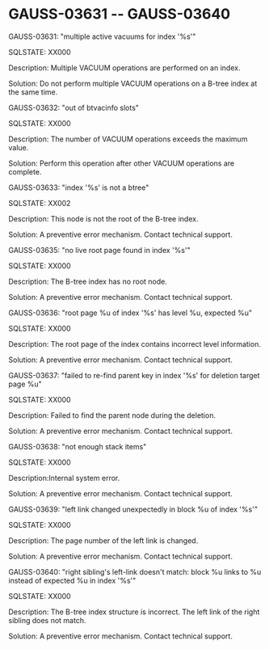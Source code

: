# GAUSS-03631 -- GAUSS-03640<a name="EN-US_TOPIC_0302073628"></a>

GAUSS-03631: "multiple active vacuums for index '%s'"

SQLSTATE: XX000

Description: Multiple VACUUM operations are performed on an index.

Solution: Do not perform multiple VACUUM operations on a B-tree index at the same time.

GAUSS-03632: "out of btvacinfo slots"

SQLSTATE: XX000

Description: The number of VACUUM operations exceeds the maximum value.

Solution: Perform this operation after other VACUUM operations are complete.

GAUSS-03633: "index '%s' is not a btree"

SQLSTATE: XX002

Description: This node is not the root of the B-tree index.

Solution: A preventive error mechanism. Contact technical support.

GAUSS-03635: "no live root page found in index '%s'"

SQLSTATE: XX000

Description: The B-tree index has no root node.

Solution: A preventive error mechanism. Contact technical support.

GAUSS-03636: "root page %u of index '%s' has level %u, expected %u"

SQLSTATE: XX000

Description: The root page of the index contains incorrect level information.

Solution: A preventive error mechanism. Contact technical support.

GAUSS-03637: "failed to re-find parent key in index '%s' for deletion target page %u"

SQLSTATE: XX000

Description: Failed to find the parent node during the deletion.

Solution: A preventive error mechanism. Contact technical support.

GAUSS-03638: "not enough stack items"

SQLSTATE: XX000

Description:Internal system error.

Solution: A preventive error mechanism. Contact technical support.

GAUSS-03639: "left link changed unexpectedly in block %u of index '%s'"

SQLSTATE: XX000

Description: The page number of the left link is changed.

Solution: A preventive error mechanism. Contact technical support.

GAUSS-03640: "right sibling's left-link doesn't match: block %u links to %u instead of expected %u in index '%s'"

SQLSTATE: XX000

Description: The B-tree index structure is incorrect. The left link of the right sibling does not match.

Solution: A preventive error mechanism. Contact technical support.

